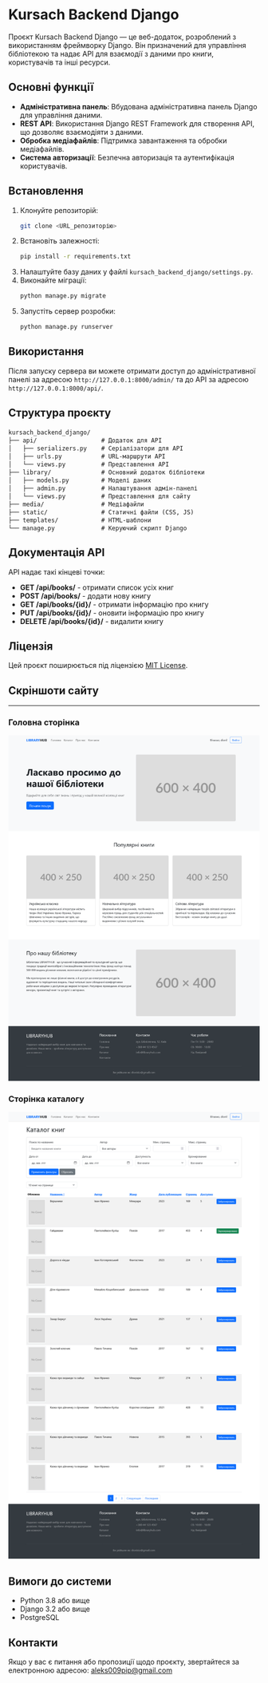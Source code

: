 # Kursach Backend Django

Проєкт Kursach Backend Django — це веб-додаток, розроблений з використанням фреймворку Django. Він призначений для управління бібліотекою та надає API для взаємодії з даними про книги, користувачів та інші ресурси.

## Основні функції

- **Адміністративна панель**: Вбудована адміністративна панель Django для управління даними.
- **REST API**: Використання Django REST Framework для створення API, що дозволяє взаємодіяти з даними.
- **Обробка медіафайлів**: Підтримка завантаження та обробки медіафайлів.
- **Система авторизації**: Безпечна авторизація та аутентифікація користувачів.

## Встановлення

1. Клонуйте репозиторій:
   ```bash
   git clone <URL_репозиторію>
   ```
2. Встановіть залежності:
   ```bash
   pip install -r requirements.txt
   ```
3. Налаштуйте базу даних у файлі `kursach_backend_django/settings.py`.
4. Виконайте міграції:
   ```bash
   python manage.py migrate
   ```
5. Запустіть сервер розробки:
   ```bash
   python manage.py runserver
   ```

## Використання

Після запуску сервера ви можете отримати доступ до адміністративної панелі за адресою `http://127.0.0.1:8000/admin/` та до API за адресою `http://127.0.0.1:8000/api/`.

## Структура проєкту

```
kursach_backend_django/
├── api/                  # Додаток для API
│   ├── serializers.py    # Серіалізатори для API
│   ├── urls.py           # URL-маршрути API
│   └── views.py          # Представлення API
├── library/              # Основний додаток бібліотеки
│   ├── models.py         # Моделі даних
│   ├── admin.py          # Налаштування адмін-панелі
│   └── views.py          # Представлення для сайту
├── media/                # Медіафайли
├── static/               # Статичні файли (CSS, JS)
├── templates/            # HTML-шаблони
└── manage.py             # Керуючий скрипт Django
```

## Документація API

API надає такі кінцеві точки:

- **GET /api/books/** - отримати список усіх книг
- **POST /api/books/** - додати нову книгу
- **GET /api/books/{id}/** - отримати інформацію про книгу
- **PUT /api/books/{id}/** - оновити інформацію про книгу
- **DELETE /api/books/{id}/** - видалити книгу

## Ліцензія

Цей проєкт поширюється під ліцензією [MIT License](https://opensource.org/licenses/MIT).

## Скріншоти сайту 

---
### Головна сторінка
![img.png](media/readme_img/main_site.png)
### Сторінка каталогу
![img.png](media/readme_img/catalog_site.png)

## Вимоги до системи

- Python 3.8 або вище
- Django 3.2 або вище
- PostgreSQL

## Контакти

Якщо у вас є питання або пропозиції щодо проєкту, звертайтеся за електронною адресою: aleks009pip@gmail.com
